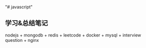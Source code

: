 "# javascript" 
## 学习&总结笔记
nodejs + mongodb + redis + leetcode + docker + mysql + interview question + nginx